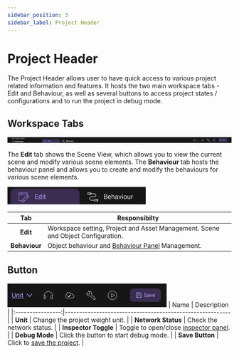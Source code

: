 ```yaml
---
sidebar_position: 3
sidebar_label: Project Header
---
```


# Project Header

The Project Header allows user to have quick access to various project related information and features. It hosts the two main workspace tabs - Edit and Behaviour, as well as several buttons to access project states / configurations and to run the project in debug mode.

## Workspace Tabs

![](/img/Workspace/ProjectHeader.png)

The **Edit** tab shows the Scene View, which allows you to view the current scene and modify various scene elements. The **Behaviour** tab hosts the behaviour panel and allows you to create and modify the behaviours for various scene elements.

![](/img/media/newMedia/Workspace_Tabs.png)

| Tab         | Responsibilty                                                                     |
|:-----------:|-----------------------------------------------------------------------------------|
| **Edit**      | Workspace setting, Project and Asset Management.  Scene and Object Configuration. |
| **Behaviour** | Object behaviour and [Behaviour Panel](/PCMode/BehaviourManagement/BehaviourWorkspace) Management.      

## Button

![](/img/Workspace/Button.png)
| Name             | Description                                              |
|:----------------:|----------------------------------------------------------|
| **Unit**             | Change the project weight unit. |
| **Network Status**   | Check the network status. |
| **Inspector Toggle** | Toggle to open/close [inspector panel](/PCMode/SceneCreation/Inspector). |
| **Debug Mode**       | Click the button to start debug mode. |
| **Save Button**      | Click to [save the project](/PCMode/ProjectManagement/SaveProject). |